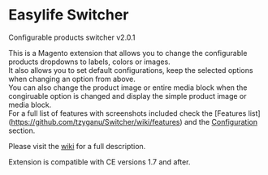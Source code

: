 Easylife Switcher
========

Configurable products switcher v2.0.1

This is a Magento extension that allows you to change the configurable products dropdowns to labels, colors or images.  
It also allows you to set default configurations, keep the selected options when changing an option from above.  
You can also change the product image or entire media block when the congiruable option is changed and display the simple product image or media block.  
For a full list of features with screenshots included check the [Features list] (https://github.com/tzyganu/Switcher/wiki/features) and the [Configuration](https://github.com/tzyganu/Switcher/wiki/configuration) section.  

Please visit the [wiki](https://github.com/tzyganu/Switcher/wiki) for a full description.

Extension is compatible with CE versions 1.7 and after.
